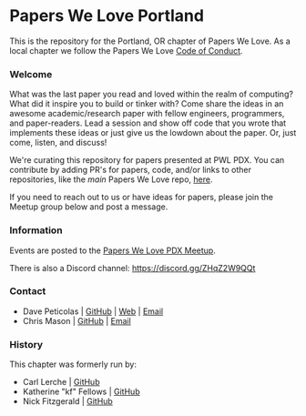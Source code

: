 # Papers We Love Portland

This is the repository for the Portland, OR chapter of Papers We Love. As a local chapter we follow the Papers We Love [Code of Conduct](code-of-conduct.md).

### Welcome

What was the last paper you read and loved within the realm of computing? What did it inspire you to build or tinker with? Come share the ideas in an awesome academic/research paper with fellow engineers, programmers, and paper-readers. Lead a session and show off code that you wrote that implements these ideas or just give us the lowdown about the paper. Or, just come, listen, and discuss!

We're curating this repository for papers presented at PWL PDX. You can contribute by adding PR's for papers, code, and/or links to other repositories, like the _main_ Papers We Love repo, [here](https://github.com/papers-we-love/papers-we-love).

If you need to reach out to us or have ideas for papers, please join the Meetup group below and post a message.

### Information

Events are posted to the [Papers We Love PDX Meetup](https://www.meetup.com/papers-we-love-pdx/).

There is also a Discord channel: https://discord.gg/ZHqZ2W9QQt

### Contact

- Dave Peticolas | [GitHub](https://github.com/jdavisp3) | [Web](https://krondo.com) | [Email](mailto:dave@krondo.com)
- Chris Mason | [GitHub](https://github.com/masconcj) | [Email](cmason@cmason.com)

### History

This chapter was formerly run by:

- Carl Lerche | [GitHub](https://github.com/carllerche)
- Katherine "kf" Fellows | [GitHub](https://github.com/kpfell)
- Nick Fitzgerald | [GitHub](https://github.com/fitzgen)
